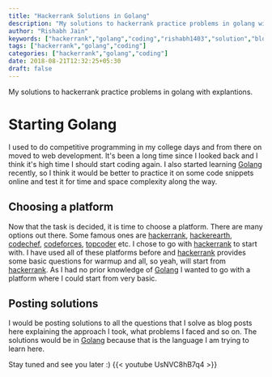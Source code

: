```yaml
---
title: "Hackerrank Solutions in Golang"
description: "My solutions to hackerrank practice problems in golang with explantions."
author: "Rishabh Jain"
keywords: ["hackerrank","golang","coding","rishabh1403","solution","blog"]
tags: ["hackerrank","golang","coding"]
categories: ["hackerrank","golang","coding"]
date: 2018-08-21T12:32:25+05:30
draft: false
---
```

My solutions to hackerrank practice problems in golang with explantions.
<!--more-->
# Starting Golang
I used to do competitive programming in my college days and from there on moved to web development. It's been a long time since I looked back and I think it's high time I should start coding again. I also started learning [Golang](https://golang.org/) recently, so I think it would be better to practice it on some code snippets online and test it for time and space complexity along the way. 
## Choosing a platform
Now that the task is decided, it is time to choose a platform. There are many options out there. Some famous ones are [hackerrank](https://www.hackerrank.com/), [hackerearth](https://www.hackerearth.com/), [codechef](https://www.codechef.com/), [codeforces](https://codeforces.com/), [topcoder](https://www.topcoder.com/) etc. I chose to go with [hackerrank](https://www.hackerrank.com/) to start with. I have used all of these platforms before and [hackerrank](https://www.hackerrank.com/) provides some basic questions for warmup and all, so yeah, will start from [hackerrank](https://www.hackerrank.com/). As I had no prior knowledge of [Golang](https://golang.org/) I wanted to go with a platform where I could start from very basic.
## Posting solutions
I would be posting solutions to all the questions that I solve as blog posts here explaining the approach I took, what problems I faced and so on. The solutions would be in [Golang](https://golang.org/) because that is the language I am trying to learn here.

Stay tuned and see you later :)
{{< youtube UsNVC8hB7q4 >}}

